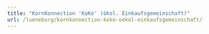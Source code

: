 ```yaml
---
title: "KornKonnection 'KoKo' (ökol. Einkaufsgemeinschaft)"
url: /lueneburg/kornkonnection-koko-oekol-einkaufsgemeinschaft/
---
```

